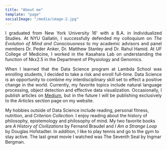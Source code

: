 ```yaml
---
title: "About me"
template: "page"
socialImage: "/media/image-2.jpg"
---
```


<p style="text-align:justify">I graduated from New York University 16' with a B.A. in Individualized Studies. 
At NYU Gallatin, I successfully defended my colloquium on <i>The Evolution of Mind and Consciousness</i> 
to my academic advisors and panel members Dr. Peder Anker, Dr. Matthew Stanley and Dr. Rahul Hamid.
At UF College of Medicine, I worked in the Kasahara Lab on understanding the function of Nkx2.5 in the Department of Physiology and Genomics.</p> 

<p style="text-align:justify">When I learned that the Data Science program at Lambda School
was enrolling students, I decided to take a risk and enroll full-time. Data Science
is an opportunity to combine my interdisciplinary skill set to effect a positive change in the world.
Currently, my favorite topics include natural language processing, object detection and 
effective data visualization. Occasionally, I publish articles on <a href="https://medium.com/@andronikmk">Medium</a>, but in the future
I will be publishing exclusively to the <i>Articles</i> section page on my website.</p>

<p>My hobbies outside of Data Science include reading, personal fitness, nutrition, and <i>Criterion Collection</i>.
I enjoy reading about the history of philosophy, epistemology and philosophy of mind. My two favorite books are
<i>A History of Civilizations</i> by Fernand Braudel and <i>I Am a Strange Loop</i> by Douglas Hofstadter.
In addition, I like to play tennis and go to the gym to stay active. The last great movie I watched was
<l>The Seventh Seal</l> by Ingmar Bergman.</p>